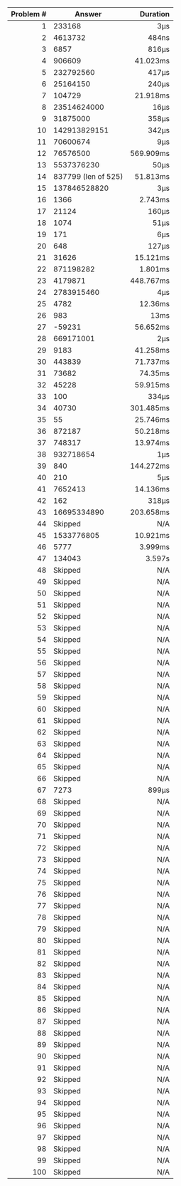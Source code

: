 |Problem #|Answer|Duration|
|-:|-|-:|
|1|233168|3µs|
|2|4613732|484ns|
|3|6857|816µs|
|4|906609|41.023ms|
|5|232792560|417µs|
|6|25164150|240µs|
|7|104729|21.918ms|
|8|23514624000|16µs|
|9|31875000|358µs|
|10|142913829151|342µs|
|11|70600674|9µs|
|12|76576500|569.909ms|
|13|5537376230|50µs|
|14|837799 (len of 525)|51.813ms|
|15|137846528820|3µs|
|16|1366|2.743ms|
|17|21124|160µs|
|18|1074|51µs|
|19|171|6µs|
|20|648|127µs|
|21|31626|15.121ms|
|22|871198282|1.801ms|
|23|4179871|448.767ms|
|24|2783915460|4µs|
|25|4782|12.36ms|
|26|983|13ms|
|27|-59231|56.652ms|
|28|669171001|2µs|
|29|9183|41.258ms|
|30|443839|71.737ms|
|31|73682|74.35ms|
|32|45228|59.915ms|
|33|100|334µs|
|34|40730|301.485ms|
|35|55|25.746ms|
|36|872187|50.218ms|
|37|748317|13.974ms|
|38|932718654|1µs|
|39|840|144.272ms|
|40|210|5µs|
|41|7652413|14.136ms|
|42|162|318µs|
|43|16695334890|203.658ms|
|44|Skipped|N/A|
|45|1533776805|10.921ms|
|46|5777|3.999ms|
|47|134043|3.597s|
|48|Skipped|N/A|
|49|Skipped|N/A|
|50|Skipped|N/A|
|51|Skipped|N/A|
|52|Skipped|N/A|
|53|Skipped|N/A|
|54|Skipped|N/A|
|55|Skipped|N/A|
|56|Skipped|N/A|
|57|Skipped|N/A|
|58|Skipped|N/A|
|59|Skipped|N/A|
|60|Skipped|N/A|
|61|Skipped|N/A|
|62|Skipped|N/A|
|63|Skipped|N/A|
|64|Skipped|N/A|
|65|Skipped|N/A|
|66|Skipped|N/A|
|67|7273|899µs|
|68|Skipped|N/A|
|69|Skipped|N/A|
|70|Skipped|N/A|
|71|Skipped|N/A|
|72|Skipped|N/A|
|73|Skipped|N/A|
|74|Skipped|N/A|
|75|Skipped|N/A|
|76|Skipped|N/A|
|77|Skipped|N/A|
|78|Skipped|N/A|
|79|Skipped|N/A|
|80|Skipped|N/A|
|81|Skipped|N/A|
|82|Skipped|N/A|
|83|Skipped|N/A|
|84|Skipped|N/A|
|85|Skipped|N/A|
|86|Skipped|N/A|
|87|Skipped|N/A|
|88|Skipped|N/A|
|89|Skipped|N/A|
|90|Skipped|N/A|
|91|Skipped|N/A|
|92|Skipped|N/A|
|93|Skipped|N/A|
|94|Skipped|N/A|
|95|Skipped|N/A|
|96|Skipped|N/A|
|97|Skipped|N/A|
|98|Skipped|N/A|
|99|Skipped|N/A|
|100|Skipped|N/A|
